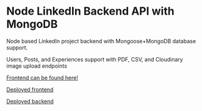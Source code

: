 # Node LinkedIn Backend API with MongoDB

Node based LinkedIn project backend with Mongoose+MongoDB database support.

Users, Posts, and Experiences support with PDF, CSV, and Cloudinary image upload endpoints

[Frontend can be found here!](https://github.com/milesbb/React-LinkedIn-Recreation)

[Deployed frontend](https://vercel.com/milesbb/react-linkedin)

[Deployed backend](https://graceful-overalls-jay.cyclic.app)
